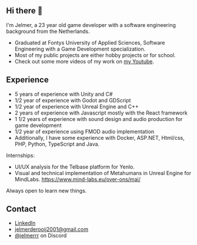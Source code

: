 ## Hi there 👋
I'm Jelmer, a 23 year old game developer with a software engineering background from the Netherlands.

- Graduated at Fontys University of Applied Sciences, Software Engineering with a Game Development specialization.
- Most of my public projects are either hobby projects or for school.
- Check out some more videos of my work on [my Youtube](https://www.youtube.com/@JelmerrR-sc3uq).

## Experience
- 5 years of experience with Unity and C#
- 1/2 year of experience with Godot and GDScript
- 1/2 year of experience with Unreal Engine and C++
- 2 years of experience with Javascript mostly with the React framework
- 1 1/2 years of experience with sound design and audio production for game development
- 1/2 year of experience using FMOD audio implementation
- Additionally, I have some experience with Docker, ASP.NET, Html/css, PHP, Python, TypeScript and Java.

Internships:
- UI/UX analysis for the Telbase platform for Yenlo.
- Visual and technical implementation of Metahumans in Unreal Engine for MindLabs. https://www.mind-labs.eu/over-ons/mai/


Always open to learn new things.

## Contact
- [LinkedIn](https://www.linkedin.com/in/jelmerderooij/)
- jelmerderooij2001@gmail.com
- [@jelmerrr](./) on Discord

<!--
**Jelmerrr/Jelmerrr** is a ✨ _special_ ✨ repository because its `README.md` (this file) appears on your GitHub profile.

Here are some ideas to get you started:

- 🔭 I’m currently working on ...
- 🌱 I’m currently learning ...
- 👯 I’m looking to collaborate on ...
- 🤔 I’m looking for help with ...
- 💬 Ask me about ...
- 📫 How to reach me: ...
- 😄 Pronouns: ...
- ⚡ Fun fact: ...
-->
